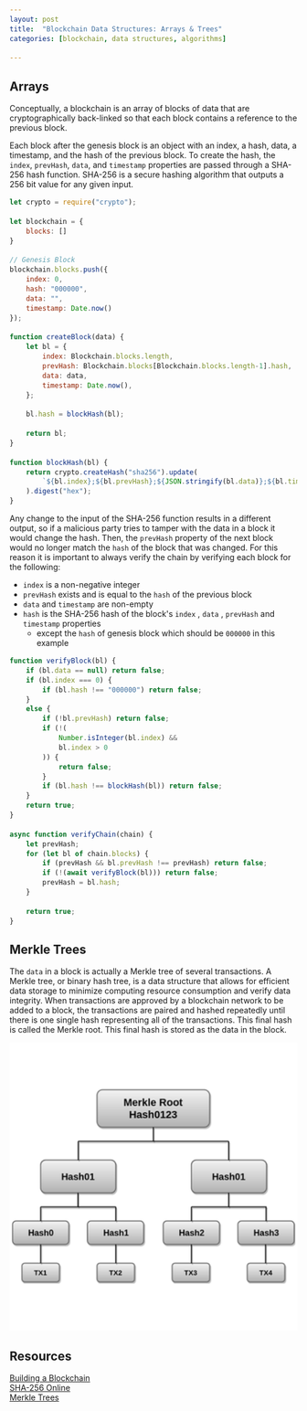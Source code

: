 ```yaml
---
layout: post
title:  "Blockchain Data Structures: Arrays & Trees"
categories: [blockchain, data structures, algorithms]

---
```


## Arrays

Conceptually, a blockchain is an array of blocks of data that are cryptographically back-linked so that each block contains a reference to the previous block.  

Each block after the genesis block is an object with an index, a hash, data, a timestamp, and the hash of the previous block. To create the hash, the `index`, `prevHash`, `data`, and `timestamp` properties are passed through a SHA-256 hash function. SHA-256 is a secure hashing algorithm that outputs a 256 bit value for any given input.

```jsx
let crypto = require("crypto");

let blockchain = { 
	blocks: []
}

// Genesis Block
blockchain.blocks.push({
	index: 0,
	hash: "000000",
	data: "",
	timestamp: Date.now()
});

function createBlock(data) {
	let bl = {
		index: Blockchain.blocks.length,
		prevHash: Blockchain.blocks[Blockchain.blocks.length-1].hash,
		data: data,
		timestamp: Date.now(),
	};

	bl.hash = blockHash(bl);

	return bl;
}

function blockHash(bl) {
	return crypto.createHash("sha256").update(
		`${bl.index};${bl.prevHash};${JSON.stringify(bl.data)};${bl.timestamp}`
	).digest("hex");
}
```

Any change to the input of the SHA-256 function results in a different output, so if a malicious party tries to tamper with the data in a block it would change the hash. Then, the `prevHash` property of the next block would no longer match the `hash` of the block that was changed. For this reason it is important to always verify the chain by verifying each block for the following: 

- `index` is a non-negative integer
- `prevHash` exists and is equal to the `hash` of the previous block
- `data` and `timestamp` are non-empty
- `hash` is the SHA-256 hash of the block's `index` , `data` , `prevHash` and `timestamp`  properties
    - except the `hash` of genesis block which should be `000000` in this example

```jsx
function verifyBlock(bl) {
	if (bl.data == null) return false;
	if (bl.index === 0) {
		if (bl.hash !== "000000") return false;
	}
	else {
		if (!bl.prevHash) return false;
		if (!(
			Number.isInteger(bl.index) &&
			bl.index > 0
		)) {
			return false;
		}
		if (bl.hash !== blockHash(bl)) return false;
	}
	return true;
}

async function verifyChain(chain) {
	let prevHash;
	for (let bl of chain.blocks) {
		if (prevHash && bl.prevHash !== prevHash) return false;
		if (!(await verifyBlock(bl))) return false;
		prevHash = bl.hash;
	}

	return true;
}
```

## Merkle Trees

The `data` in a block is actually a Merkle tree of several transactions. A Merkle tree, or binary hash tree, is a data structure that allows for efficient data storage to minimize computing resource consumption and verify data integrity. When transactions are approved by a blockchain network to be added to a block, the transactions are paired and hashed repeatedly until there is one single hash representing all of the transactions. This final hash is called the Merkle root. This final hash is stored as the data in the block.

![Merkle Tree Hash](/assets/images/merkle-tree-hash.png)  



## Resources
[Building a Blockchain](https://observablehq.com/@consensys-academy/building-a-blockchain)  
[SHA-256 Online](https://emn178.github.io/online-tools/sha256.html)  
[Merkle Trees](https://selfkey.org/what-is-a-merkle-tree-and-how-does-it-affect-blockchain-technology/)  
